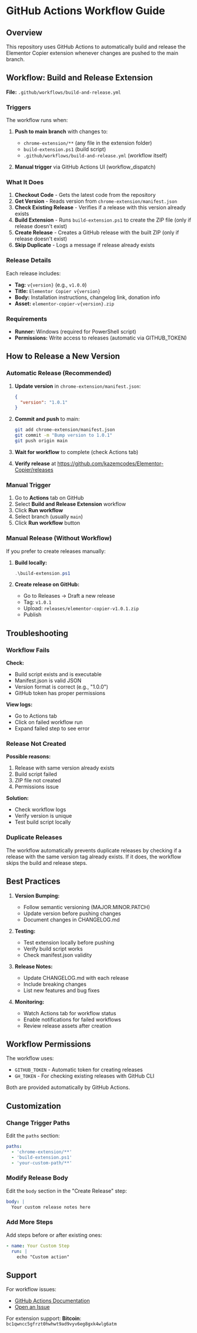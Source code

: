 # GitHub Actions Workflow Guide

## Overview

This repository uses GitHub Actions to automatically build and release the Elementor Copier extension whenever changes are pushed to the main branch.

## Workflow: Build and Release Extension

**File:** `.github/workflows/build-and-release.yml`

### Triggers

The workflow runs when:
1. **Push to main branch** with changes to:
   - `chrome-extension/**` (any file in the extension folder)
   - `build-extension.ps1` (build script)
   - `.github/workflows/build-and-release.yml` (workflow itself)

2. **Manual trigger** via GitHub Actions UI (workflow_dispatch)

### What It Does

1. **Checkout Code** - Gets the latest code from the repository
2. **Get Version** - Reads version from `chrome-extension/manifest.json`
3. **Check Existing Release** - Verifies if a release with this version already exists
4. **Build Extension** - Runs `build-extension.ps1` to create the ZIP file (only if release doesn't exist)
5. **Create Release** - Creates a GitHub release with the built ZIP (only if release doesn't exist)
6. **Skip Duplicate** - Logs a message if release already exists

### Release Details

Each release includes:
- **Tag:** `v{version}` (e.g., `v1.0.0`)
- **Title:** `Elementor Copier v{version}`
- **Body:** Installation instructions, changelog link, donation info
- **Asset:** `elementor-copier-v{version}.zip`

### Requirements

- **Runner:** Windows (required for PowerShell script)
- **Permissions:** Write access to releases (automatic via GITHUB_TOKEN)

## How to Release a New Version

### Automatic Release (Recommended)

1. **Update version** in `chrome-extension/manifest.json`:
   ```json
   {
     "version": "1.0.1"
   }
   ```

2. **Commit and push** to main:
   ```bash
   git add chrome-extension/manifest.json
   git commit -m "Bump version to 1.0.1"
   git push origin main
   ```

3. **Wait for workflow** to complete (check Actions tab)

4. **Verify release** at https://github.com/kazemcodes/Elementor-Copier/releases

### Manual Trigger

1. Go to **Actions** tab on GitHub
2. Select **Build and Release Extension** workflow
3. Click **Run workflow**
4. Select branch (usually `main`)
5. Click **Run workflow** button

### Manual Release (Without Workflow)

If you prefer to create releases manually:

1. **Build locally:**
   ```powershell
   .\build-extension.ps1
   ```

2. **Create release on GitHub:**
   - Go to Releases → Draft a new release
   - Tag: `v1.0.1`
   - Upload: `releases/elementor-copier-v1.0.1.zip`
   - Publish

## Troubleshooting

### Workflow Fails

**Check:**
- Build script exists and is executable
- Manifest.json is valid JSON
- Version format is correct (e.g., "1.0.0")
- GitHub token has proper permissions

**View logs:**
- Go to Actions tab
- Click on failed workflow run
- Expand failed step to see error

### Release Not Created

**Possible reasons:**
1. Release with same version already exists
2. Build script failed
3. ZIP file not created
4. Permissions issue

**Solution:**
- Check workflow logs
- Verify version is unique
- Test build script locally

### Duplicate Releases

The workflow automatically prevents duplicate releases by checking if a release with the same version tag already exists. If it does, the workflow skips the build and release steps.

## Best Practices

1. **Version Bumping:**
   - Follow semantic versioning (MAJOR.MINOR.PATCH)
   - Update version before pushing changes
   - Document changes in CHANGELOG.md

2. **Testing:**
   - Test extension locally before pushing
   - Verify build script works
   - Check manifest.json validity

3. **Release Notes:**
   - Update CHANGELOG.md with each release
   - Include breaking changes
   - List new features and bug fixes

4. **Monitoring:**
   - Watch Actions tab for workflow status
   - Enable notifications for failed workflows
   - Review release assets after creation

## Workflow Permissions

The workflow uses:
- `GITHUB_TOKEN` - Automatic token for creating releases
- `GH_TOKEN` - For checking existing releases with GitHub CLI

Both are provided automatically by GitHub Actions.

## Customization

### Change Trigger Paths

Edit the `paths` section:
```yaml
paths:
  - 'chrome-extension/**'
  - 'build-extension.ps1'
  - 'your-custom-path/**'
```

### Modify Release Body

Edit the `body` section in the "Create Release" step:
```yaml
body: |
  Your custom release notes here
```

### Add More Steps

Add steps before or after existing ones:
```yaml
- name: Your Custom Step
  run: |
    echo "Custom action"
```

## Support

For workflow issues:
- [GitHub Actions Documentation](https://docs.github.com/en/actions)
- [Open an Issue](https://github.com/kazemcodes/Elementor-Copier/issues)

For extension support:
**Bitcoin**: `bc1qwncc5gfrzt0hwhwt9ad9vyv6eg8gxk4wlg6atm`
